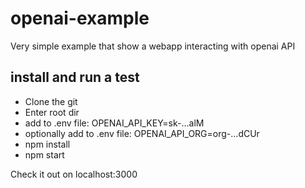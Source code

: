# openai-example

Very simple example that show a webapp interacting with openai API

## install and run a test

- Clone the git
- Enter root dir
- add to .env file: OPENAI_API_KEY=sk-...alM
- optionally add to .env file: OPENAI_API_ORG=org-...dCUr
- npm install
- npm start

Check it out on localhost:3000
